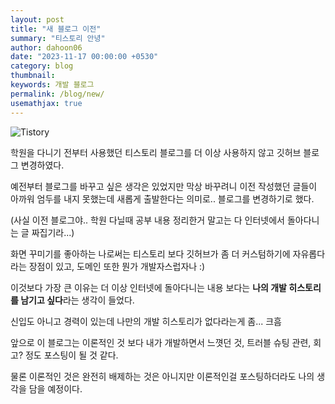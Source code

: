 ```yaml
---
layout: post
title: "새 블로그 이전"
summary: "티스토리 안녕"
author: dahoon06
date: "2023-11-17 00:00:00 +0530"
category: blog
thumbnail: 
keywords: 개발 블로그
permalink: /blog/new/
usemathjax: true
---
```


![Tistory]({{site.baseurl}}/assets/img/posts/created-tistory.png)


학원을 다니기 전부터 사용했던 티스토리 블로그를 더 이상 사용하지 않고 깃허브 블로그 변경하였다.

예전부터 블로그를 바꾸고 싶은 생각은 있었지만 막상 바꾸려니 이전 작성했던 글들이 아까워 엄두를 내지 못했는데 새롭게 출발한다는 의미로.. 블로그를 변경하기로 했다.

(사실 이전 블로그야.. 학원 다닐때 공부 내용 정리한거 말고는 다 인터넷에서 돌아다니는 글 짜집기라...)

화면 꾸미기를 좋아하는 나로써는 티스토리 보다 깃허브가 좀 더 커스텀하기에 자유롭다라는 장점이 있고, 도메인 또한 뭔가 개발자스럽자나 :)

이것보다 가장 큰 이유는 더 이상 인터넷에 돌아다니는 내용 보다는 **나의 개발 히스토리를 남기고 싶다**라는 생각이 들었다.

신입도 아니고 경력이 있는데 나만의 개발 히스토리가 없다라는게 좀... 크흠

앞으로 이 블로그는 이론적인 것 보다 내가 개발하면서 느꼇던 것, 트러블 슈팅 관련, 회고? 정도 포스팅이 될 것 같다.

물론 이론적인 것은 완전히 배제하는 것은 아니지만 이론적인걸 포스팅하더라도 나의 생각을 담을 예정이다.






